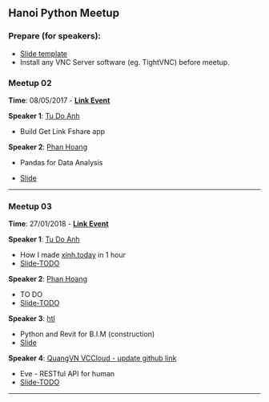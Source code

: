 Hanoi Python Meetup
---

### Prepare (for speakers):
- [Slide template](slide_template.pptx)
- Install any VNC Server software (eg. TightVNC) before meetup.

### Meetup 02

__Time__: 08/05/2017 - [__Link Event__](https://www.facebook.com/events/119518435349034/)

__Speaker 1__: [Tu Do Anh](https://github.com/tudoanh)

- Build Get Link Fshare app

__Speaker 2__: [Phan Hoang](https://github.com/huyhoang17)

- Pandas for Data Analysis

- [Slide](https://speakerdeck.com/huyhoang17/pandas-for-data-analysis)

---

### Meetup 03

__Time__: 27/01/2018 - [__Link Event__](https://www.facebook.com/events/1713116675416336/)

__Speaker 1__: [Tu Do Anh](https://github.com/tudoanh)
- How I made [xinh.today](http://xinh.today) in 1 hour
- [Slide-TODO]()

__Speaker 2__: [Phan Hoang](https://github.com/huyhoang17)
- TO DO
- [Slide-TODO]()

__Speaker 3__: [htl](https://github.com/htlcnn)
- Python and Revit for B.I.M (construction)
- [Slide](Meetup_03/slide/meetup03_htl.pdf)

__Speaker 4__: [QuangVN VCCloud - update github link]()
- Eve - RESTful API for human
- [Slide-TODO]()
---
